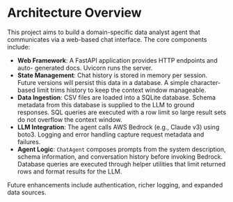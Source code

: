 # Architecture Overview

This project aims to build a domain-specific data analyst agent that communicates
via a web-based chat interface. The core components include:

- **Web Framework**: A FastAPI application provides HTTP endpoints and auto-
  generated docs. Uvicorn runs the server.
- **State Management**: Chat history is stored in memory per session. Future
  versions will persist this data in a database. A simple character-based limit
  trims history to keep the context window manageable.
- **Data Ingestion**: CSV files are loaded into a SQLite database. Schema
  metadata from this database is supplied to the LLM to ground responses. SQL
  queries are executed with a row limit so large result sets do not overflow the
  context window.
- **LLM Integration**: The agent calls AWS Bedrock (e.g., Claude v3) using
  boto3. Logging and error handling capture request metadata and failures.
- **Agent Logic**: `ChatAgent` composes prompts from the system description,
  schema information, and conversation history before invoking Bedrock. Database
  queries are executed through helper utilities that limit returned rows and
  format results for the LLM.

Future enhancements include authentication, richer logging, and expanded data
sources.
